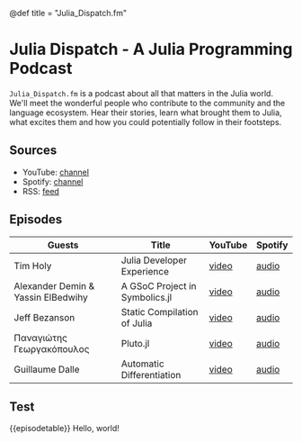 @def title = "Julia_Dispatch.fm"

# Julia Dispatch - A Julia Programming Podcast

<!-- \tableofcontents --> <!-- you can use \toc as well -->

`Julia_Dispatch.fm` is a podcast about all that matters in the Julia world.
We'll meet the wonderful people who contribute to the community and the language ecosystem.
Hear their stories, learn what brought them to Julia, what excites them and how you could potentially follow in their footsteps.

## Sources

- YouTube: [channel](https://www.youtube.com/@JuliaDispatch)
- Spotify: [channel](https://open.spotify.com/show/6Y1zWtFhjqPLsFQWRvZmws)
- RSS: [feed](https://anchor.fm/s/fc63539c/podcast/rss)

## Episodes

| Guests                             | Title                          | YouTube                                              | Spotify                                                                                    |
| ---------------------------------- | ------------------------------ | ---------------------------------------------------- | ------------------------------------------------------------------------------------------ |
| Tim Holy                           | Julia Developer Experience     | [video](https://www.youtube.com/watch?v=N8rqpPKUfYg) | [audio](https://open.spotify.com/episode/5GFlbZs1h7NIRzkF8SrANh?si=8WujdyqXRJ-Ka8dp97mevg) |
| Alexander Demin & Yassin ElBedwihy | A GSoC Project in Symbolics.jl | [video](https://www.youtube.com/watch?v=IQmhH0TJHQM) | [audio](https://open.spotify.com/episode/46UEJo9Hlf4FbrlezRs2Nf?si=ee2zufpAQ8O7E3CciBFzdw) |
| Jeff Bezanson | Static Compilation of Julia | [video](https://www.youtube.com/watch?v=4CV5SG3OLMw) | [audio](https://open.spotify.com/episode/6n1192H8LOQyQG5pC82xHw?si=5a7c699861e14b3e) |
| Παναγιώτης Γεωργακόπουλος | Pluto.jl | [video](https://www.youtube.com/watch?v=TknY3rE1TeE) | [audio](https://open.spotify.com/episode/4XOXHZmPQ0d03n3gYn8m11?si=61c6f8aa52ff4832) |
| Guillaume Dalle | Automatic Differentiation | [video](https://www.youtube.com/watch?v=slDh2HxTzt4) | [audio](https://open.spotify.com/episode/20mlAPebpWYNB1fk9a1nV6?si=f70b147a18224e0d) |

## Test

{{episodetable}}
Hello, world!
